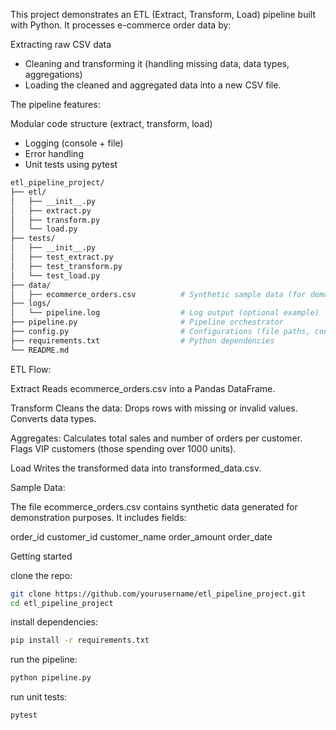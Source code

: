This project demonstrates an ETL (Extract, Transform, Load) pipeline built with Python.
It processes e-commerce order data by:

Extracting raw CSV data
- Cleaning and transforming it (handling missing data, data types, aggregations)
- Loading the cleaned and aggregated data into a new CSV file.

The pipeline features:

Modular code structure (extract, transform, load)
- Logging (console + file)
- Error handling
- Unit tests using pytest


```bash
etl_pipeline_project/
├── etl/
│   ├── __init__.py
│   ├── extract.py
│   ├── transform.py
│   └── load.py
├── tests/
│   ├── __init__.py
│   ├── test_extract.py
│   ├── test_transform.py
│   └── test_load.py
├── data/
│   ├── ecommerce_orders.csv          # Synthetic sample data (for demo/testing)
├── logs/
│   └── pipeline.log                  # Log output (optional example)
├── pipeline.py                       # Pipeline orchestrator
├── config.py                         # Configurations (file paths, constants)
├── requirements.txt                  # Python dependencies
└── README.md
```

ETL Flow:

Extract
Reads ecommerce_orders.csv into a Pandas DataFrame.

Transform
Cleans the data:
Drops rows with missing or invalid values.
Converts data types.

Aggregates:
Calculates total sales and number of orders per customer.
Flags VIP customers (those spending over 1000 units).

Load
Writes the transformed data into transformed_data.csv.

Sample Data:

The file ecommerce_orders.csv contains synthetic data generated for demonstration purposes.
It includes fields:

order_id
customer_id
customer_name
order_amount
order_date

Getting started

clone the repo:
```bash
git clone https://github.com/yourusername/etl_pipeline_project.git
cd etl_pipeline_project
```

install dependencies:
```bash
pip install -r requirements.txt
```

run the pipeline:
```bash
python pipeline.py

```

run unit tests:
```bash
pytest
```





